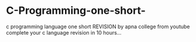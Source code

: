 # C-Programming-one-short-
c programming language one short REVISION by apna college from youtube complete your c language revision in 10 hours...
